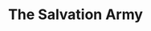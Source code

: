 ---
title: "The Salvation Army"
url: /chicago/the-salvation-army-north-ashland-avenue/
shop: Gebrauchtwaren
---